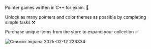 Pointer games written in C++ for exam. 📙

Unlock as many pointers and color themes as possible by completing simple tasks ⚒️

Purchase unique items from the store to expand your collection ✅

![Снимок экрана 2025-02-12 223334](https://github.com/user-attachments/assets/9b098552-45ed-465d-b4e1-ec3f36c6d9c9)

